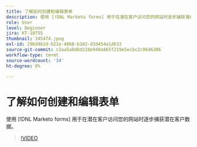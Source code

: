 ```yaml
---
title: 了解如何创建和编辑表单
description: 使用 [!DNL Marketo forms] 用于在潜在客户访问您的网站时逐步捕获潜在客户数据。
role: User
level: Beginner
jira: KT-10755
thumbnail: 345474.jpeg
exl-id: 296d462d-b21e-4868-b102-d3d454a1d633
source-git-commit: c2aa5a0dbd22bb949a865f219e5ecbc2c96d6286
workflow-type: tm+mt
source-wordcount: '34'
ht-degree: 0%

---
```


# 了解如何创建和编辑表单

使用 [!DNL Marketo forms] 用于在潜在客户访问您的网站时逐步捕获潜在客户数据。

>[!VIDEO](https://video.tv.adobe.com/v/345474/?quality=12&learn=on)
